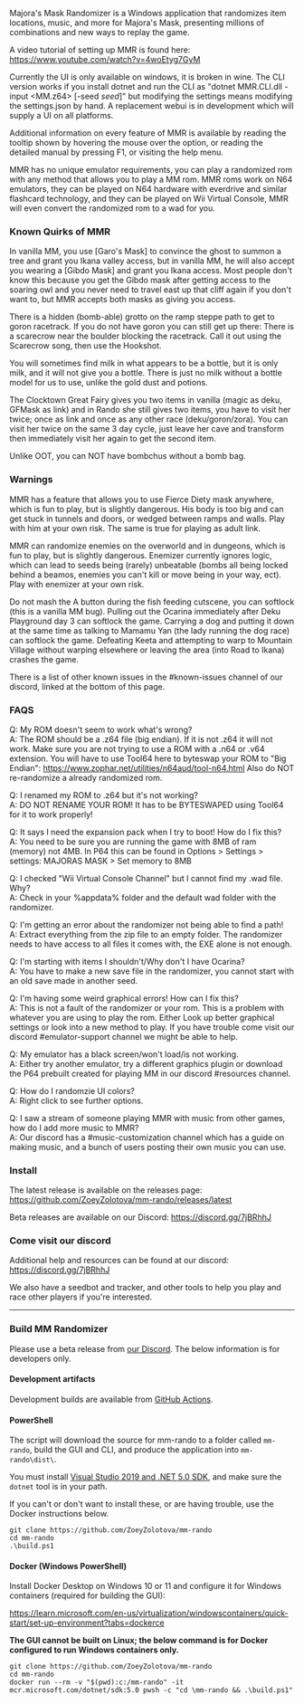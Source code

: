 Majora's Mask Randomizer is a Windows application that randomizes item locations, music, and more for Majora's Mask, presenting millions of combinations and new ways to replay the game.

A video tutorial of setting up MMR is found here: https://www.youtube.com/watch?v=4woEtyg7GyM

Currently the UI is only available on windows, it is broken in wine. The CLI version works if you install dotnet and run the CLI as "dotnet MMR.CLI.dll -input <MM.z64> [-seed *seed*]" but modifying the settings means modifying the settings.json by hand. A replacement webui is in development which will supply a UI on all platforms.

Additional information on every feature of MMR is available by reading the tooltip shown by hovering the mouse over the option, or reading the detailed manual by pressing F1, or visiting the help menu.

MMR has no unique emulator requirements, you can play a randomized rom with any method that allows you to play a MM rom. MMR roms work on N64 emulators, they can be played on N64 hardware with everdrive and similar flashcard technology, and they can be played on Wii Virtual Console, MMR will even convert the randomized rom to a wad for you.

### Known Quirks of MMR

In vanilla MM, you use [Garo's Mask] to convince the ghost to summon a tree and grant you Ikana valley access, but in vanilla MM, he will also accept you wearing a [Gibdo Mask] and grant you Ikana access. Most people don't know this because you get the Gibdo mask after getting access to the soaring owl and you never need to travel east up that cliff again if you don't want to, but MMR accepts both masks as giving you access.

There is a hidden (bomb-able) grotto on the ramp steppe path to get to goron racetrack. If you do not have goron you can still get up there: There is a scarecrow near the boulder blocking the racetrack. Call it out using the Scarecrow song, then use the Hookshot.

You will sometimes find milk in what appears to be a bottle, but it is only milk, and it will not give you a bottle. There is just no milk without a bottle model for us to use, unlike the gold dust and potions.

The Clocktown Great Fairy gives you two items in vanilla (magic as deku, GFMask as link) and in Rando she still gives two items, you have to visit her twice; once as link and once as any other race (deku/goron/zora). You can visit her twice on the same 3 day cycle, just leave her cave and transform then immediately visit her again to get the second item.

Unlike OOT, you can NOT have bombchus without a bomb bag. 

### Warnings

MMR has a feature that allows you to use Fierce Diety mask anywhere, which is fun to play, but is slightly dangerous. His body is too big and can get stuck in tunnels and doors, or wedged between ramps and walls. Play with him at your own risk. The same is true for playing as adult link.

MMR can randomize enemies on the overworld and in dungeons, which is fun to play, but is slightly dangerous. Enemizer currently ignores logic, which can lead to seeds being (rarely) unbeatable (bombs all being locked behind a beamos, enemies you can't kill or move being in your way, ect). Play with enemizer at your own risk.

Do not mash the A button during the fish feeding cutscene, you can softlock (this is a vanilla MM bug). Pulling out the Ocarina immediately after Deku Playground day 3 can softlock the game. Carrying a dog and putting it down at the same time as talking to Mamamu Yan (the lady running the dog race) can softlock the game. Defeating Keeta and attempting to warp to Mountain Village without warping elsewhere or leaving the area (into Road to Ikana) crashes the game.

There is a list of other known issues in the #known-issues channel of our discord, linked at the bottom of this page.

### FAQS 

Q: My ROM doesn't seem to work what's wrong?  
A: The ROM should be a .z64 file (big endian). If it is not .z64 it will not work. Make sure you are not trying to use a ROM with a .n64 or .v64 extension. You will have to use Tool64 here to byteswap your ROM to "Big Endian": https://www.zophar.net/utilities/n64aud/tool-n64.html Also do NOT re-randomize a already randomized rom.  

Q: I renamed my ROM to .z64 but it's not working?  
A: DO NOT RENAME YOUR ROM! It has to be BYTESWAPED using Tool64 for it to work properly!  

Q: It says I need the expansion pack when I try to boot! How do I fix this?  
A: You need to be sure you are running the game with 8MB of ram (memory) not 4MB. In P64 this can be found in Options > Settings > settings: MAJORAS MASK > Set memory to 8MB  

Q: I checked "Wii Virtual Console Channel" but I cannot find my .wad file. Why?  
A: Check in your %appdata% folder and the default wad folder with the randomizer.  

Q: I'm getting an error about the randomizer not being able to find a path!  
A: Extract everything from the zip file to an empty folder. The randomizer needs to have access to all files it comes with, the EXE alone is not enough.  

Q: I'm starting with items I shouldn't/Why don't I have Ocarina?  
A: You have to make a new save file in the randomizer, you cannot start with an old save made in another seed.  

Q: I'm having some weird graphical errors! How can I fix this?  
A: This is not a fault of the randomizer or your rom. This is a problem with whatever you are using to play the rom. Either Look up better graphical settings or look into a new method to play. If you have trouble come visit our discord #emulator-support channel we might be able to help.  

Q: My emulator has a black screen/won't load/is not working.  
A: Either try another emulator, try a different graphics plugin or download the P64 prebuilt created for playing MM in our discord #resources channel.

Q: How do I randomzie UI colors?  
A: Right click to see further options.  

Q: I saw a stream of someone playing MMR with music from other games, how do I add more music to MMR?  
A: Our discord has a #music-customization channel which has a guide on making music, and a bunch of users posting their own music you can use.  

### Install

The latest release is available on the releases page: https://github.com/ZoeyZolotova/mm-rando/releases/latest

Beta releases are available on our Discord: https://discord.gg/7jBRhhJ

### Come visit our discord
Additional help and resources can be found at our discord: https://discord.gg/7jBRhhJ

We also have a seedbot and tracker, and other tools to help you play and race other players if you're interested.

----

### Build MM Randomizer

Please use a beta release from [our Discord](https://discord.gg/7jBRhhJ). The below information is for developers only.

#### Development artifacts

Development builds are available from [GitHub Actions](https://github.com/ZoeyZolotova/mm-rando/actions).

#### PowerShell

The script will download the source for mm-rando to a folder called `mm-rando`, build the GUI and CLI, and produce the application into `mm-rando\dist\`.

You must install [Visual Studio 2019 and .NET 5.0 SDK](https://my.visualstudio.com/Downloads?q=visual%20studio%202019), and make sure the `dotnet` tool is in your path.

If you can't or don't want to install these, or are having trouble, use the Docker instructions below.

```pwsh
git clone https://github.com/ZoeyZolotova/mm-rando
cd mm-rando
.\build.ps1
```

#### Docker (Windows PowerShell)

Install Docker Desktop on Windows 10 or 11 and configure it for Windows containers (required for building the GUI):

https://learn.microsoft.com/en-us/virtualization/windowscontainers/quick-start/set-up-environment?tabs=dockerce

**The GUI cannot be built on Linux; the below command is for Docker configured to run Windows containers only.**

```pwsh
git clone https://github.com/ZoeyZolotova/mm-rando
cd mm-rando
docker run --rm -v "$(pwd):c:/mm-rando" -it mcr.microsoft.com/dotnet/sdk:5.0 pwsh -c "cd \mm-rando && .\build.ps1"
```
